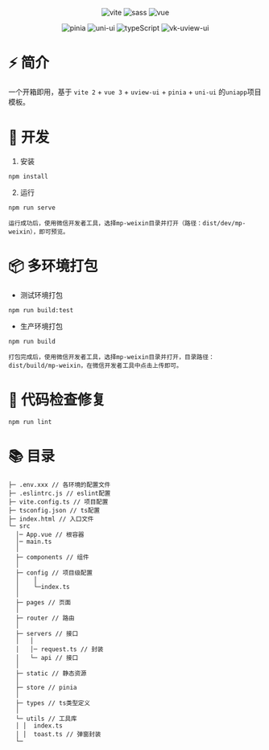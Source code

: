 <div align=center>
  
![vite](https://img.shields.io/badge/2.9.1-vite-orange)
![sass](https://img.shields.io/badge/1.49.9-sass-orange)
![vue](https://img.shields.io/badge/3.2.31-vue-brightgreen)

</div>

<div align=center>

![pinia](https://img.shields.io/badge/2.0.12-pinia-yellow)
![uni-ui](https://img.shields.io/badge/1.4.12-uni--ui-409EFF)
![typeScript](https://img.shields.io/badge/4.6.3-typeScript-lightgrey)
![vk-uview-ui](https://img.shields.io/badge/1.3.3-vk--uview--ui-blueviolet)

</div>

# ⚡️ 简介

一个开箱即用，基于 `vite 2` + `vue 3` + `uview-ui` + `pinia` + `uni-ui` 的`uniapp`项目模板。

# 🚀 开发

1. 安装

```
npm install
```

2. 运行

```
npm run serve
```

`运行成功后，使用微信开发者工具，选择mp-weixin目录并打开（路径：dist/dev/mp-weixin），即可预览。`


# 📦️ 多环境打包

- 测试环境打包

```
npm run build:test
```

- 生产环境打包

```
npm run build
```

`打包完成后，使用微信开发者工具，选择mp-weixin目录并打开，目录路径：dist/build/mp-weixin，在微信开发者工具中点击上传即可。`


# 🔧 代码检查修复

```
npm run lint
```

# 📚 目录

```
├─ .env.xxx // 各环境的配置文件
├─ .eslintrc.js // eslint配置
├─ vite.config.ts // 项目配置
├─ tsconfig.json // ts配置
├─ index.html // 入口文件
└─ src
  │─ App.vue // 根容器
  │─ main.ts
  │  
  ├─ components // 组件
  │          
  ├─ config // 项目级配置
  │    │
  │    └─index.ts
  │      
  ├─ pages // 页面
  │                          
  ├─ router // 路由
  │          
  ├─ servers // 接口
  │   │  
  │   │─ request.ts // 封装
  │   └─ api // 接口
  │      
  ├─ static // 静态资源
  │              
  ├─ store // pinia             
  │      
  ├─ types // ts类型定义
  │      
  └─ utils // 工具库
  │ │  index.ts
  │ │  toast.ts // 弹窗封装
  └─
```
